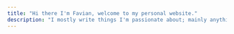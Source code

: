 ```yaml
---
title: "Hi there I'm Favian, welcome to my personal website."
description: "I mostly write things I'm passionate about; mainly anything web dev, tech and personal development. Most of my writings revolve around my thoughts so this blog would tend towards my personal opinions."
---
```

